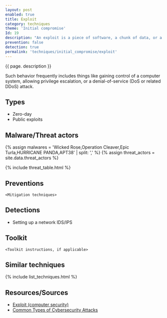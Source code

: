 ```yaml
---
layout: post
enabled: true
title: Exploit
category: techniques
theme: 'Initial compromise'
Id: 19
description: "An exploit is a piece of software, a chunk of data, or a sequence of commands that takes advantage of a bug or vulnerability to cause unintended or unanticipated behavior to occur on computer software, hardware, or something electronic (usually computerized)."
prevention: false
detection: true
permalink: 'techniques/initial_compromise/exploit'
---
```

{{ page. description }}

Such behavior frequently includes things like gaining control of a computer system, allowing privilege escalation, or a denial-of-service (DoS or related DDoS) attack.


## Types

* Zero-day
* Public exploits

## Malware/Threat actors

{% assign malwares = 'Wicked Rose,Operation Cleaver,Epic Turla,HURRICANE PANDA,APT38' | split: ',' %}
{% assign threat_actors = site.data.threat_actors %}

{% include threat_table.html %}

## Preventions

`<Mitigation techniques>`

## Detections

* Setting up a network IDS/IPS

## Toolkit

`<Toolkit instructions, if applicable>`

## Similar techniques

{% include list_techniques.html %}


## Resources/Sources

* [Exploit (computer security)](https://en.wikipedia.org/wiki/Exploit_(computer_security))
* [Common Types of Cybersecurity Attacks](https://www.rapid7.com/fundamentals/types-of-attacks/)
